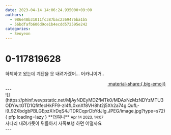 ```yaml
---
date: 2023-04-14 14:06:24.935000+09:00
authors:
  - 986e48b31011fc387bac2369476ba1b5
  - 56bdfafb606d9ce1b4ecdd572595e242
categories:
  - Seoyeon
---
```


# 0-117819628

<div class="post-container" markdown="1">
<div class="content-container md-sidebar__scrollwrap" markdown="1">

하체하고 왔는데 계단을 못 내려가겠어… 어카냐이거..

</div>
</div>

<div style="text-align: right;" markdown="1">
<a href="https://weverse.io/fromis9/fanpost/0-117819628" style="text-align: right;">:material-share:{.big-emoji}</a>
</div>
---

<div class="comments-container md-sidebar__scrollwrap" markdown="1">
<div class="comment" markdown="1">
<div class='id-container' markdown="1">
![](https://phinf.wevpstatic.net/MjAyNDEyMDZfMTk0/MDAxNzMzNDYzMTU3ODYw.tGTD1QfitfecHkFF9-zI4fL0xnXf8VH8ht2j5Xh2a74g.QufL-i9_92XbdgbPBLGEpzXIrDqS4JTDRCqprDbYdJIg.JPEG/image.jpg?type=s72){ pfp loading=lazy }
**<span class="artist">더여니</span>** <small>Apr 14 2023, 14:07</small><br>
</div>
<div class='comment-body' markdown="1">
사다리 내려가듯이 뒤돌아서 사족보행 하면 어떨까요
</div>
</div>
</div>
---
